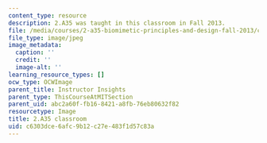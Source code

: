 ```yaml
---
content_type: resource
description: 2.A35 was taught in this classroom in Fall 2013.
file: /media/courses/2-a35-biomimetic-principles-and-design-fall-2013/c6303dce6afc9b12c27e483f1d57c83a_2.A35_classroom.jpg
file_type: image/jpeg
image_metadata:
  caption: ''
  credit: ''
  image-alt: ''
learning_resource_types: []
ocw_type: OCWImage
parent_title: Instructor Insights
parent_type: ThisCourseAtMITSection
parent_uid: abc2a60f-fb16-8421-a8fb-76eb80632f82
resourcetype: Image
title: 2.A35 classroom
uid: c6303dce-6afc-9b12-c27e-483f1d57c83a
---
```

